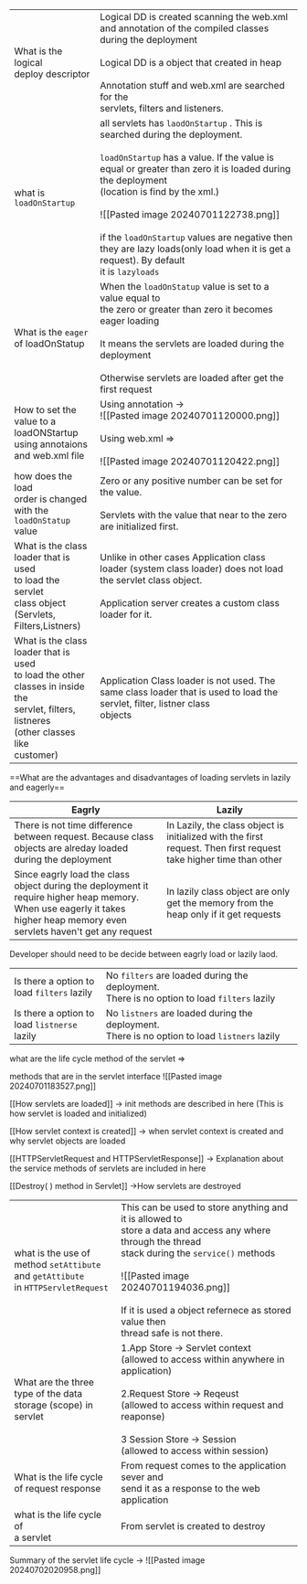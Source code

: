
|                                                                                                                                                              |                                                                                                                                                                                                                                                                                                                                                                                                                             |
| ------------------------------------------------------------------------------------------------------------------------------------------------------------ | --------------------------------------------------------------------------------------------------------------------------------------------------------------------------------------------------------------------------------------------------------------------------------------------------------------------------------------------------------------------------------------------------------------------------- |
| What is the logical <br>deploy descriptor<br>                                                                                                                | Logical DD is created scanning the web.xml and annotation of the compiled classes during the deployment<br><br>Logical DD is a object that created in heap <br><br>Annotation stuff and web.xml are searched for the <br>servlets, filters and listeners. <br>                                                                                                                                                              |
| what is `loadOnStartup`                                                                                                                                      | all servlets has `laodOnStartup` . This is searched during the deployment.<br><br>`loadOnStartup` has a value. If the value is equal or greater than zero it is loaded during the deployment<br>(location is find by the xml.)<br><br>![[Pasted image 20240701122738.png]]<br><br>if the `loadOnStartup` values are negative then they are lazy loads(only load when it is get a request). By default <br>it is `lazyloads` |
| What is the `eager`<br>of loadOnStatup <br>                                                                                                                  | When the `loadOnStatup` value is set to a value equal to <br>the zero or greater than zero it becomes eager loading<br><br>It means the servlets are loaded during the deployment<br><br>Otherwise servlets are loaded after get the first request                                                                                                                                                                          |
| How to set the <br>value to a loadONStartup<br>using annotaions<br>and web.xml file                                                                          | Using annotation -> <br>![[Pasted image 20240701120000.png]]<br><br>Using web.xml =><br><br>![[Pasted image 20240701120422.png]]                                                                                                                                                                                                                                                                                            |
| how does the load<br>order is changed <br>with the `loadOnStatup` <br>value                                                                                  | Zero or any positive number can be set for the value.<br><br>Servlets  with the value that near to the zero are initialized first.                                                                                                                                                                                                                                                                                          |
| What is the class <br>loader that is used <br>to load the servlet<br>class object<br>(Servlets, Filters,Listners)                                            | Unlike in other cases Application class loader (system class loader) does not load the servlet class object.<br><br>Application server creates a custom class loader for it.                                                                                                                                                                                                                                                |
| What is the class <br>loader that is used<br>to load the other <br>classes in inside the <br>servlet, filters, listneres<br>(other classes like<br>customer) | Application Class loader is not used. The same class loader that is used to load the servlet, filter, listner class<br>objects                                                                                                                                                                                                                                                                                              |

==What are the advantages and disadvantages of loading servlets in lazily and eagerly==

| Eagrly                                                                                                                                                                        | Lazily                                                                                                              |
| ----------------------------------------------------------------------------------------------------------------------------------------------------------------------------- | ------------------------------------------------------------------------------------------------------------------- |
| There is not time difference between request. Because class objects are alreday loaded during the deployment                                                                  | In Lazily, the class object is initialized with the first request. Then first request take  higher time  than other |
| Since eagrly load the class object during the deployment it require higher heap memory. When use eagerly it takes<br>higher heap memory even servlets haven't get any request | In lazily class object are only get the memory from the heap only if it get requests                                |

Developer should need to be decide between eagrly load or lazily laod.

|                                                  |                                                                                                 |
| ------------------------------------------------ | ----------------------------------------------------------------------------------------------- |
| Is there a option to <br>load `filters` lazily   | No `filters` are loaded during the deployment. <br>There is no option to load `filters` lazily  |
| Is there a option to <br>load `listnerse` lazily | No `listners` are loaded during the deployment.<br>There is no option to load `listners` lazily |

what are the life cycle method of the servlet =>

methods that are in the servlet interface
![[Pasted image 20240701183527.png]]

[[How servlets are loaded]] -> init methods are described in here
(This is how  servlet is loaded and initialized)

[[How servlet context is created]] -> when servlet context is created and why servlet objects are loaded

[[HTTPServletRequest and HTTPServletResponse]] -> Explanation about the  service methods of servlets are included in here

[[Destroy( ) method in Servlet]] ->How servlets are destroyed

|                                                                                             |                                                                                                                                                                                                                                                                                               |
| ------------------------------------------------------------------------------------------- | --------------------------------------------------------------------------------------------------------------------------------------------------------------------------------------------------------------------------------------------------------------------------------------------- |
| what is the use of <br>method `setAttibute`<br>and `getAttibute`<br>in `HTTPServletRequest` | This can be used to store anything and it is allowed to<br>store a data and access any where through the thread<br>stack during the `service()` methods<br><br>![[Pasted image 20240701194036.png]]<br><br>If it is used a object refernece as stored value then<br>thread safe is not there. |
| What are the three<br>type of the data <br>storage (scope) in servlet                       | 1.App Store -> Servlet context<br>(allowed to access within anywhere in application)<br><br>2.Request Store -> Reqeust<br> (allowed to access within request and reaponse)<br><br>3 Session Store -> Session<br>(allowed to access within session)                                            |
| What is the life cycle<br>of request response                                               | From request comes to the application sever and <br>send it as a response to the web application                                                                                                                                                                                              |
| what is the life cycle of<br>a servlet                                                      | From servlet is created to destroy<br>                                                                                                                                                                                                                                                        |
Summary of the servlet life cycle ->
![[Pasted image 20240702020958.png]]

